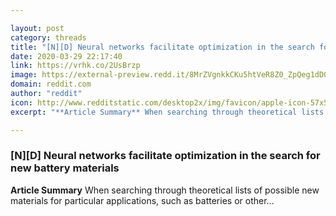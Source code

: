 ```yaml
---

layout: post
category: threads
title: "[N][D] Neural networks facilitate optimization in the search for new battery materials"
date: 2020-03-29 22:17:40
link: https://vrhk.co/2UsBrzp
image: https://external-preview.redd.it/8MrZVgnkkCKu5htVeR8Z0_ZpQeg1dD02SUP7jzTRmKM.jpg?width=468&height=245.02617801&auto=webp&crop=468:245.02617801,smart&s=1c802aae4c7df81d353b16540a1b78949fae588f
domain: reddit.com
author: "reddit"
icon: http://www.redditstatic.com/desktop2x/img/favicon/apple-icon-57x57.png
excerpt: "**Article Summary** When searching through theoretical lists of possible new materials for particular applications, such as batteries or other..."

---
```


### [N][D] Neural networks facilitate optimization in the search for new battery materials

**Article Summary** When searching through theoretical lists of possible new materials for particular applications, such as batteries or other...